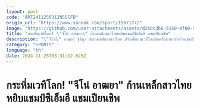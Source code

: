 ```yaml
---
layout: post
code: "ART2411250312N55CFD"
origin_url: "https://www.sanook.com/sport/1567177/"
image: "https://github.com/user-attachments/assets/d2b0c3b6-5150-4f80-9532-28b0aad05c33"
title: "กระหึ่มเวทีโลก! \"จีโน่ อาฒยา\" ก้านเหล็กสาวไทยหยิบแชมป์ซีเอ็มอี แชมเปียนชิพ"
description: "\"จีโน่\" อาฒยา ฐิติกุล นักกอล์ฟสาวชาวไทย สร้างชื่อบนเวทีโลกอีกครั้งด้วยการคว้าแชมป์ แอลพีจีเอ ทัวร์ รายการ \"ซีเอ็มอี กรุ๊ป ทัวร์ แชมเปียนชิพ\" ที่เมืองเนเปิลส์ รัฐฟลอริดา ประเทศสหรัฐฯ มาครองได้อย่างยิ่งใหญ่"
category: "SPORTS"
language: "th"
date: 2024-11-25T03:31:12.625Z
---
```


# กระหึ่มเวทีโลก! "จีโน่ อาฒยา" ก้านเหล็กสาวไทยหยิบแชมป์ซีเอ็มอี แชมเปียนชิพ